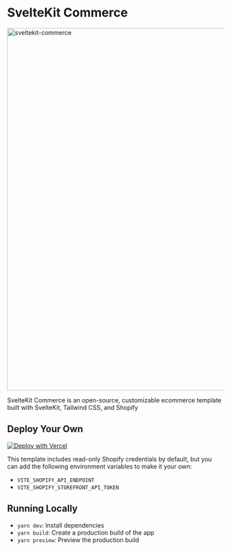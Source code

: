 # SvelteKit Commerce

<img width="843" alt="sveltekit-commerce" src="https://user-images.githubusercontent.com/9113740/176811983-2bc99cac-e994-4c65-b8b2-5e2f845b3b8e.png">

SvelteKit Commerce is an open-source, customizable ecommerce template built with SvelteKit, Tailwind CSS, and Shopify

## Deploy Your Own

[![Deploy with Vercel](https://vercel.com/button)](https://vercel.com/new/clone?demo-title=SvelteKit%20Commerce&demo-description=An%20all-in-one%20starter%20kit%20for%20high-performance%20e-commerce%20sites%20built%20with%20SvelteKit.&demo-url=https%3A%2F%2Fsveltekit-commerce.vercel.app&demo-image=%2F%2Fimages.ctfassets.net%2Fe5382hct74si%2F3XUMB0FmezRUsbDFLZzqw9%2Fef0f3ad80a5e2e02dca2e2f94a3f174f%2FCleanShot_2022-07-29_at_17.13.28_2x.png&project-name=SvelteKit%20Commerce&repository-name=sveltekit-commerce&repository-url=https%3A%2F%2Fgithub.com%2Fvercel%2Fsveltekit-commerce)

This template includes read-only Shopify credentials by default, but you can add the following environment variables to make it your own:

- `VITE_SHOPIFY_API_ENDPOINT`
- `VITE_SHOPIFY_STOREFRONT_API_TOKEN`

## Running Locally

- `yarn dev`: Install dependencies
- `yarn build`: Create a production build of the app
- `yarn preview`: Preview the production build
